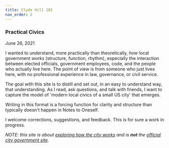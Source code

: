 ```yaml
---
title: Clyde Hill 101
nav_order: 2
---
```


### Practical Civics 
June 26, 2021

I wanted to understand, more practically than theoretically, _how_ local government _works_ (structure, function, rhythm), especially the interaction between elected officials, government employees, code, and the people who actually live here. The point of view is from someone who just lives here, with no professional experience in law, governance, or civil service. 

The goal with this site is to distill and set out, in an easy to understand way, that understanding. As I read, ask questions, and talk with friends, I want to capture the model of 'modern local civics of a small US city' that emerges.

Writing in this format is a forcing function for clarity and structure than typically doesn't happen in Notes to Oneself. 

I welcome corrections, suggestions, and feedback. This is for sure a work in progress. 

_NOTE: this site is about [exploring how the city works](about.html) and is **not** the [official city government site](https://clydehill.org)._

